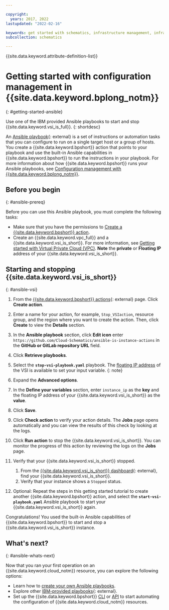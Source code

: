 ```yaml
---

copyright:
  years: 2017, 2022
lastupdated: "2022-02-16"

keywords: get started with schematics, infrastructure management, infrastructure as code, iac, schematics cloud environment, schematics infrastructure, schematics terraform, terraform provider
subcollection: schematics

---
```


{{site.data.keyword.attribute-definition-list}}

# Getting started with configuration management in {{site.data.keyword.bplong_notm}}
{: #getting-started-ansible}

Use one of the IBM provided Ansible playbooks to start and stop {{site.data.keyword.vsi_is_full}}. 
{: shortdesc}

An [Ansible playbook](https://www.redhat.com/en/topics/automation/what-is-an-ansible-playbook){: external} is a set of instructions or automation tasks that you can configure to run on a single target host or a group of hosts. You create a {{site.data.keyword.bpshort}} action that points to your playbook and use the built-in Ansible capabilities in {{site.data.keyword.bpshort}} to run the instructions in your playbook. For more information about how {{site.data.keyword.bpshort}} runs your Ansible playbooks, see [Configuration management with {{site.data.keyword.bplong_notm}}](/docs/schematics?topic=schematics-about-schematics#how-to-actions). 

## Before you begin
{: #ansible-prereq}

Before you can use this Ansible playbook, you must complete the following tasks:

- Make sure that you have the permissions to [Create a {{site.data.keyword.bpshort}} action](/docs/schematics?topic=schematics-access#access-roles). 
- Create an {{site.data.keyword.vpc_full}} and a {{site.data.keyword.vsi_is_short}}. For more information, see [Getting started with Virtual Private Cloud (VPC)](/docs/vpc?topic=vpc-getting-started). **Note** the **private** or **Floating IP** address of your {{site.data.keyword.vsi_is_short}}. 

## Starting and stopping {{site.data.keyword.vsi_is_short}}
{: #ansible-vsi}

1. From the [{{site.data.keyword.bpshort}} actions](https://cloud.ibm.com/schematics/actions){: external} page. Click **Create action**. 
2. Enter a name for your action, for example, `Stop_VSIaction`, resource group, and the region where you want to create the action. Then, click **Create** to view the **Details** section.
3. In the **Ansible playbook** section, click **Edit icon** enter `https://github.com/Cloud-Schematics/ansible-is-instance-actions` in the **GitHub or GitLab repository URL** field. 
4. Click **Retrieve playbooks**. 
5. Select the **`stop-vsi-playbook.yaml`** playbook. 
   The [floating IP address](/docs/vpc?topic=vpc-using-instance-vnics#editing-network-interfaces) of the VSI is available to set your input variable.
   {: note}
   
6. Expand the **Advanced options**. 
7. In the **Define your variables** section, enter `instance_ip` as the **key** and the floating IP address of your {{site.data.keyword.vsi_is_short}} as the **value**. 
8. Click **Save**. 
9. Click **Check action** to verify your action details. The **Jobs** page opens automatically and you can view the results of this check by looking at the logs. 
10. Click **Run action** to stop the {{site.data.keyword.vsi_is_short}}. You can monitor the progress of this action by reviewing the logs on the **Jobs** page. 
11. Verify that your {{site.data.keyword.vsi_is_short}} stopped. 
    1. From the [{{site.data.keyword.vsi_is_short}} dashboard](https://cloud.ibm.com/vpc-ext/compute/vs){: external}, find your {{site.data.keyword.vsi_is_short}}. 
    2. Verify that your instance shows a `Stopped` status. 
12. Optional: Repeat the steps in this getting started tutorial to create another {{site.data.keyword.bpshort}} action, and select the **`start-vsi-playbook.yaml`** Ansible playbook to start your {{site.data.keyword.vsi_is_short}} again. 


Congratulations! You used the built-in Ansible capabilities of {{site.data.keyword.bpshort}} to start and stop a {{site.data.keyword.vsi_is_short}} instance. 

## What's next? 
{: #ansible-whats-next}

Now that you ran your first operation on an {{site.data.keyword.cloud_notm}} resource, you can explore the following options:

- Learn how to [create your own Ansible playbooks](/docs/schematics?topic=schematics-create-playbook).
- Explore other [IBM-provided playbooks](https://github.com/Cloud-Schematics){: external}.
- Set up the {{site.data.keyword.bpshort}} [CLI](/docs/schematics?topic=schematics-setup-cli) or [API](/docs/schematics?topic=schematics-setup-api) to start automating the configuration of {{site.data.keyword.cloud_notm}} resources.
